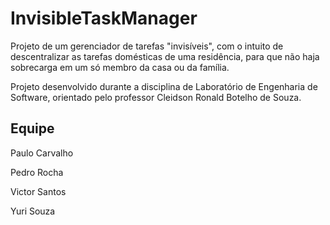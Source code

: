# InvisibleTaskManager
Projeto de um gerenciador de tarefas "invisíveis", com o intuito de descentralizar as tarefas domésticas de uma residência, para que não haja sobrecarga em um só membro da casa ou da família.

Projeto desenvolvido durante a disciplina de Laboratório de Engenharia de Software, orientado pelo professor Cleidson Ronald Botelho de Souza.

## Equipe
Paulo Carvalho

Pedro Rocha

Victor Santos

Yuri Souza
